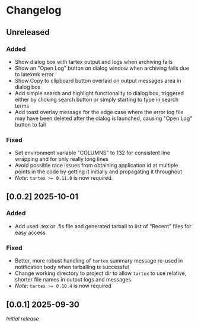 # Changelog

## Unreleased

### Added

- Show dialog box with tartex output and logs when archiving fails
- Show an "Open Log" button on dialog window when archiving fails due to latexmk
    error
- Show Copy to clipboard button overlaid on output messages area in dialog box
- Add simple search and highlight functionality to dialog box, triggered either
    by clicking search button or simply starting to type in search terms
- Add toast overlay message for the edge case where the error log file may have
    been deleted after the dialog is launched, causing "Open Log" button to fail

### Fixed

- Set environment variable "COLUMNS" to 132 for consistent line wrapping and for
    only really long lines
- Avoid possible race issues from obtaining application id at multiple points in
    the code by getting it initially and propagating it throughout
- *Note*: `tartex >= 0.11.0` is now required.

## [0.0.2] 2025-10-01

### Added

- Add used .tex or .fls file and generated tarball to list of "Recent" files for easy access

### Fixed

- Better, more robust handling of `tartex` summary message re-used in notification body when tarballing is successful
- Change working directory to project dir to allow `tartex` to use relative, shorter file names in output logs and messages
- *Note*: `tartex >= 0.10.4` is now required

## [0.0.1] 2025-09-30

*Initial release*

